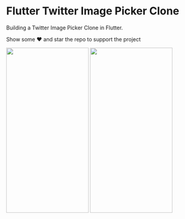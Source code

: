 # Flutter Twitter Image Picker Clone


Building a Twitter Image Picker Clone in Flutter.

Show some ❤️ and star the repo to support the project

<p float="left">
<img src="https://user-images.githubusercontent.com/35763779/136394621-5b4b4ea5-cace-4550-9b63-f10d113e94f6.jpg" width="220" height="440">
<img src="https://user-images.githubusercontent.com/35763779/136394652-6ec92c27-3246-4d9c-b11a-9a7eab5a22ec.jpg" width="220" height="440">
</p>
